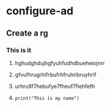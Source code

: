 # configure-ad
## Create a rg
### This is it

1. hghudghdujhgfyuhfudhdbueheiojnrr

2. gfvufhrugrhifrbufrhfruhribruyhrif

3. urhru8f7hebufye7fheuf7fiehfefh

4. ```print("This is my name")```
